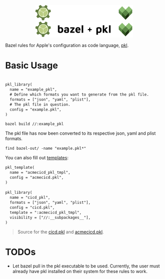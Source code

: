 <p align="center">
  <img src="doc/pkl-bazel-logo-long-dark.png#gh-dark-mode-only" height="50px" />
  <img src="doc/pkl-bazel-logo-long.png#gh-light-mode-only" height="50px" />
</p>

Bazel rules for Apple's configuration as code language, [pkl](https://github.com/apple/pkl).

# Basic Usage
```Starlark

pkl_library(
  name = "example_pkl",
  # Define which formats you want to generate from the pkl file.
  formats = ["json", "yaml", "plist"],
  # The pkl file in question.
  config = "example.pkl",
)

```

```
bazel build //:example_pkl
```
The pkl file has now been converted to its respective json, yaml and plist formats.
```
find bazel-out/ -name "example.pkl*"
```

You can also fill out [templates](https://pkl-lang.org/main/current/language-tutorial/02_filling_out_a_template.html):
```Starlark
pkl_template(
  name = "acmecicd_pkl_tmpl",
  config = "acmecicd.pkl",
)

pkl_library(
  name = "cicd_pkl",
  formats = ["json", "yaml", "plist"],
  config = "cicd.pkl",
  template = ":acmecicd_pkl_tmpl",
  visibility = ["//:__subpackages__"],
)
```

> Source for the [cicd.pkl](/configs/cicd.pkl) and [acmecicd.pkl](/configs/acmecicd.pkl).

# TODOs
- Let bazel pull in the pkl executable to be used. Currently, the user must already have pkl installed on their system for these rules to work.